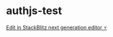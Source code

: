# authjs-test

[Edit in StackBlitz next generation editor ⚡️](https://stackblitz.com/~/github.com/udesh-nicenom/authjs-test)